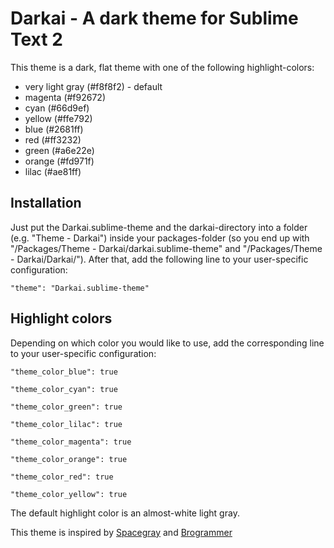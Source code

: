 Darkai - A dark theme for Sublime Text 2
========================================

This theme is a dark, flat theme with one of the following highlight-colors:
- very light gray (#f8f8f2) - default
- magenta (#f92672)
- cyan (#66d9ef)
- yellow (#ffe792)
- blue (#2681ff)
- red (#ff3232)
- green (#a6e22e)
- orange (#fd971f)
- lilac (#ae81ff)

Installation
------------
Just put the Darkai.sublime-theme and the darkai-directory into a folder (e.g. "Theme - Darkai") inside your packages-folder (so you end up with "/Packages/Theme - Darkai/darkai.sublime-theme" and "/Packages/Theme - Darkai/Darkai/"). After that, add the following line to your user-specific configuration:
```
"theme": "Darkai.sublime-theme"
```

Highlight colors
----------------
Depending on which color you would like to use, add the corresponding line to your user-specific configuration:
```
"theme_color_blue": true
```
```
"theme_color_cyan": true
```
```
"theme_color_green": true
```
```
"theme_color_lilac": true
```
```
"theme_color_magenta": true
```
```
"theme_color_orange": true
```
```
"theme_color_red": true
```
```
"theme_color_yellow": true
```
The default highlight color is an almost-white light gray.

This theme is inspired by [Spacegray](http://kkga.github.io/spacegray/) and [Brogrammer](https://github.com/kenwheeler/brogrammer-theme)
